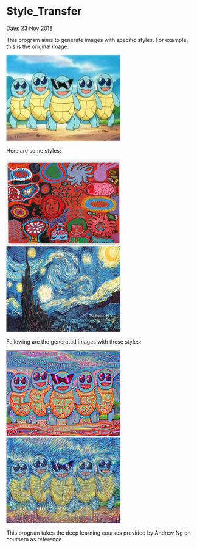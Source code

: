 # Style_Transfer
Date: 23 Nov 2018

This program aims to generate images with specific styles. 
For example, this is the original image:

<img src="https://github.com/PokoFang/Style_Transfer/blob/master/image/content.jpg" width="300px" />

Here are some styles:

<img src="https://github.com/PokoFang/Style_Transfer/blob/master/image/style_kusamayayoi.jpg" width="300px" /> <img src="https://github.com/PokoFang/Style_Transfer/blob/master/image/style_starnight.jpg" width="300px" />

Following are the generated images with these styles:

<img src="https://github.com/PokoFang/Style_Transfer/blob/master/output/turtle_k200.png" width="300px" /> <img src="https://github.com/PokoFang/Style_Transfer/blob/master/output/turtle_sn200.png" width="300px" />

This program takes the deep learning courses provided by Andrew Ng on coursera as reference. 
